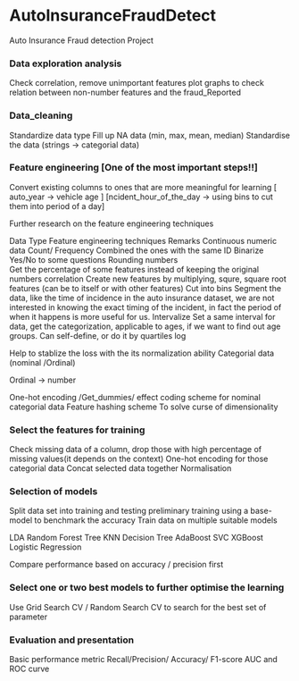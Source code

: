 # AutoInsuranceFraudDetect


Auto Insurance Fraud detection Project

### Data exploration analysis

Check correlation, remove unimportant features
plot graphs to check relation between non-number features and the fraud_Reported

### Data_cleaning
Standardize data type
Fill up NA data (min, max, mean, median)
Standardise the data (strings -> categorial data)


### Feature engineering [One of the most important steps!!]
Convert existing columns to ones that are more meaningful for learning
[ auto_year -> vehicle age ]
[ncident_hour_of_the_day -> using bins to cut them into period of a day]

Further research on the feature engineering techniques
  
Data Type
Feature engineering
techniques
Remarks
Continuous numeric data
Count/ Frequency
Combined the ones with the same ID
Binarize
Yes/No to some questions
Rounding numbers	
Get the percentage of some features instead of keeping the original numbers
correlation
Create new features by multiplying, squre, square root features (can be to itself or with other features)
Cut into bins
Segment the data, like the time of incidence in the auto insurance dataset, we are not interested in knowing the exact timing of the incident, in fact the period of when it happens is more useful for us.
Intervalize 
Set a same interval for data, get the categorization, applicable to ages, if we want to find out age groups. 
Can self-define, or do it by quartiles
log


Help to stablize the loss with the its normalization ability 
Categorial data
(nominal /Ordinal)



Ordinal -> number 





One-hot encoding
/Get_dummies/ effect coding scheme
for nominal categorial data
Feature hashing scheme
To solve curse of dimensionality


### Select the features for training 
Check missing data of a column, drop those with high percentage of missing values(it depends on the context)
One-hot encoding for those categorial data
Concat selected data together 
Normalisation

### Selection of models 
Split data set into training and testing
preliminary training using a base-model to benchmark the accuracy
Train data on multiple suitable models

LDA
Random Forest Tree
KNN
Decision Tree
AdaBoost
SVC
XGBoost
Logistic Regression

Compare performance based on accuracy / precision first

### Select one or two best models to further optimise the learning
Use Grid Search CV / Random Search CV to search for the best set of parameter


### Evaluation and presentation
Basic performance metric 
Recall/Precision/ Accuracy/ F1-score
AUC and ROC curve 



